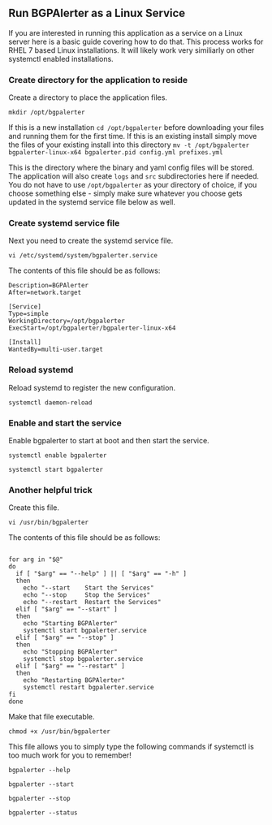 ## Run BGPAlerter as a Linux Service
If you are interested in running this application as a service on a Linux server here is a basic guide covering how to do that.  This process works for RHEL 7 based Linux installations.  It will likely work very similiarly on other systemctl enabled installations.

### Create directory for the application to reside
Create a directory to place the application files.

`mkdir /opt/bgpalerter`

If this is a new installation `cd /opt/bgpalerter` before downloading your files and running them for the first time.  If this is an existing install simply move the files of your existing install into this directory `mv -t /opt/bgpalerter bgpalerter-linux-x64 bgpalerter.pid config.yml prefixes.yml`

This is the directory where the binary and yaml config files will be stored.  The application will also create `logs` and `src` subdirectories here if needed.  You do not have to use `/opt/bgpalerter` as your directory of choice, if you choose something else - simply make sure whatever you choose gets updated in the systemd service file below as well.

### Create systemd service file
Next you need to create the systemd service file.

`vi /etc/systemd/system/bgpalerter.service`

The contents of this file should be as follows:

```[Unit]
Description=BGPAlerter
After=network.target

[Service]
Type=simple
WorkingDirectory=/opt/bgpalerter
ExecStart=/opt/bgpalerter/bgpalerter-linux-x64

[Install]
WantedBy=multi-user.target
```

### Reload systemd
Reload systemd to register the new configuration.

`systemctl daemon-reload`

### Enable and start the service
Enable bgpalerter to start at boot and then start the service.

`systemctl enable bgpalerter`

`systemctl start bgpalerter`

### Another helpful trick
Create this file.

`vi /usr/bin/bgpalerter`

The contents of this file should be as follows:

```#!/bin/bash

for arg in "$@"
do
  if [ "$arg" == "--help" ] || [ "$arg" == "-h" ]
  then
    echo "--start    Start the Services"
    echo "--stop     Stop the Services"
    echo "--restart  Restart the Services"
  elif [ "$arg" == "--start" ]
  then
    echo "Starting BGPAlerter"
    systemctl start bgpalerter.service
  elif [ "$arg" == "--stop" ]
  then
    echo "Stopping BGPAlerter"
    systemctl stop bgpalerter.service
  elif [ "$arg" == "--restart" ]
  then
    echo "Restarting BGPAlerter"
    systemctl restart bgpalerter.service
fi
done
```

Make that file executable.

`chmod +x /usr/bin/bgpalerter`

This file allows you to simply type the following commands if systemctl is too much work for you to remember!

`bgpalerter --help`

`bgpalerter --start`

`bgpalerter --stop`

`bgpalerter --status`
